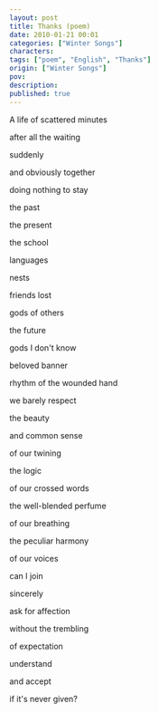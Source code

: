 ```yaml
---
layout: post
title: Thanks (poem)
date: 2010-01-21 00:01
categories: ["Winter Songs"]
characters: 
tags: ["poem", "English", "Thanks"]
origin: ["Winter Songs"]
pov: 
description: 
published: true
---
```


A life of scattered minutes

after all the waiting

suddenly

and obviously together

doing nothing to stay

the past

the present

the school

languages

nests

friends lost

gods of others

the future

gods I don't know

beloved banner

rhythm of the wounded hand

we barely respect

the beauty

and common sense

of our twining

the logic

of our crossed words

the well-blended perfume

of our breathing

the peculiar harmony

of our voices

can I join

sincerely

ask for affection

without the trembling

of expectation

understand

and accept

if it's never given?
